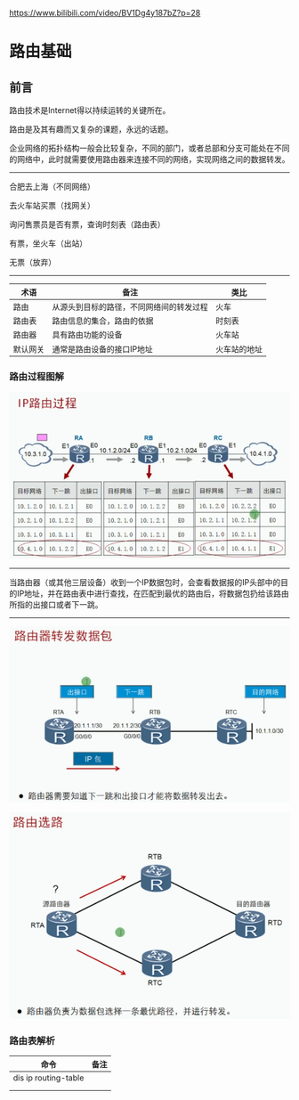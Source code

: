  https://www.bilibili.com/video/BV1Dg4y187bZ?p=28 

# 路由基础

## 前言

路由技术是Internet得以持续运转的关键所在。

路由是及其有趣而又复杂的课题，永远的话题。

企业网络的拓扑结构一般会比较复杂，不同的部门，或者总部和分支可能处在不同的网络中，此时就需要使用路由器来连接不同的网络，实现网络之间的数据转发。

------

合肥去上海（不同网络）

去火车站买票（找网关）

询问售票员是否有票，查询时刻表（路由表）

有票，坐火车（出站）

无票（放弃）

------

| 术语     | 备注                                     | 类比         |
| -------- | ---------------------------------------- | ------------ |
| 路由     | 从源头到目标的路径，不同网络间的转发过程 | 火车         |
| 路由表   | 路由信息的集合，路由的依据               | 时刻表       |
| 路由器   | 具有路由功能的设备                       | 火车站       |
| 默认网关 | 通常是路由设备的接口IP地址               | 火车站的地址 |

### 路由过程图解

![1595956017118](路由基础.assets/1595956017118.png)

------

当路由器（或其他三层设备）收到一个IP数据包时，会查看数据报的IP头部中的目的IP地址，并在路由表中进行查找，在匹配到最优的路由后，将数据包扔给该路由所指的出接口或者下一跳。

------

![1595957073548](路由基础.assets/1595957073548.png)

![1595957376349](路由基础.assets/1595957376349.png)

### 路由表解析

| 命令                 | 备注 |
| -------------------- | ---- |
| dis ip routing-table |      |
|                      |      |
|                      |      |

